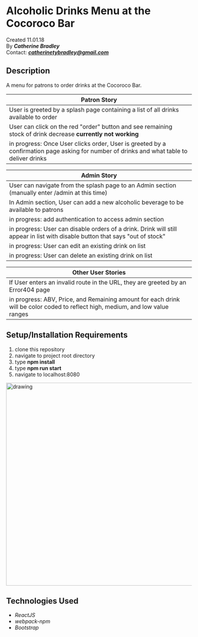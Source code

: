 # Alcoholic Drinks Menu at the Cocoroco Bar

Created 11.01.18</br>
By _**Catherine Bradley**_</br>
Contact: _**catherinetybradley@gmail.com**_</br>

## Description
A menu for patrons to order drinks at the Cocoroco Bar.

| Patron Story |
|----|
| User is greeted by a splash page containing a list of all drinks available to order |
| User can click on the red "order" button and see remaining stock of drink decrease **currently not working** |
| in progress: Once User clicks order, User is greeted by a confirmation page asking for number of drinks and what table to deliver drinks |

| Admin Story |
|----|
| User can navigate from the splash page to an Admin section (manually enter /admin at this time) |
| In Admin section, User can add a new alcoholic beverage to be available to patrons |
| in progress: add authentication to access admin section |
| in progress: User can disable orders of a drink. Drink will still appear in list with disable button that says "out of stock" |
| in progress: User can edit an existing drink on list |
| in progress: User can delete an existing drink on list |

| Other User Stories |
|----|
| If User enters an invalid route in the URL, they are greeted by an Error404 page |
| in progress: ABV, Price, and Remaining amount for each drink will be color coded to reflect high, medium, and low value ranges |


## Setup/Installation Requirements

1. clone this repository
2. navigate to project root directory
3. type **npm install**
4. type **npm run start**
5. navigate to localhost:8080


<img src="src/assests/images/screenshot.png" alt="drawing" width="550"/>


## Technologies Used
* _ReactJS_
* _webpack-npm_
* _Bootstrap_
